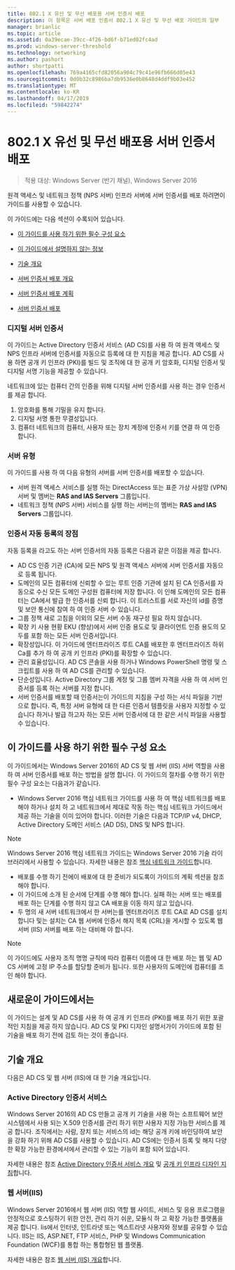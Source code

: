 ```yaml
---
title: 802.1 X 유선 및 무선 배포용 서버 인증서 배포
description: 이 항목은 서버 배포 인증서 802.1 X 유선 및 무선 배포 가이드의 일부
manager: brianlic
ms.topic: article
ms.assetid: 0a39ecae-39cc-4f26-bd6f-b71ed02fc4ad
ms.prod: windows-server-threshold
ms.technology: networking
ms.author: pashort
author: shortpatti
ms.openlocfilehash: 769a4165cfd82056a904c79c41e96fb666d05e43
ms.sourcegitcommit: 0d0b32c8986ba7db9536e0b8648d4ddf9b03e452
ms.translationtype: MT
ms.contentlocale: ko-KR
ms.lasthandoff: 04/17/2019
ms.locfileid: "59842274"
---
```

# <a name="deploy-server-certificates-for-8021x-wired-and-wireless-deployments"></a>802.1 X 유선 및 무선 배포용 서버 인증서 배포

>적용 대상: Windows Server (반기 채널), Windows Server 2016

원격 액세스 및 네트워크 정책 (NPS 서버) 인프라 서버에 서버 인증서를 배포 하려면이 가이드를 사용할 수 있습니다.   

이 가이드에는 다음 섹션이 수록되어 있습니다.  

-   [이 가이드를 사용 하기 위한 필수 구성 요소](#bkmk_pre)  

-   [이 가이드에서 설명하지 않는 정보](#bkmk_not)  

-   [기술 개요](#bkmk_tech)  

-   [서버 인증서 배포 개요](Server-Certificate-Deployment-Overview.md)  

-   [서버 인증서 배포 계획](Server-Certificate-Deployment-Planning.md)  

-   [서버 인증서 배포](Server-Certificate-Deployment.md)  

### <a name="digital-server-certificates"></a>**디지털 서버 인증서**  
이 가이드는 Active Directory 인증서 서비스 (AD CS)를 사용 하 여 원격 액세스 및 NPS 인프라 서버에 인증서를 자동으로 등록에 대 한 지침을 제공 합니다. AD CS를 사용 하면 공개 키 인프라 (PKI)를 빌드 및 조직에 대 한 공개 키 암호화, 디지털 인증서 및 디지털 서명 기능을 제공할 수 있습니다.  

네트워크에 있는 컴퓨터 간의 인증을 위해 디지털 서버 인증서를 사용 하는 경우 인증서를 제공 합니다.   

1. 암호화를 통해 기밀을 유지 합니다.  
2. 디지털 서명 통한 무결성입니다.  
3. 컴퓨터 네트워크의 컴퓨터, 사용자 또는 장치 계정에 인증서 키를 연결 하 여 인증 합니다.  

### <a name="server-types"></a>**서버 유형**  
이 가이드를 사용 하 여 다음 유형의 서버를 서버 인증서를 배포할 수 있습니다.  
- 서버 원격 액세스 서비스를 실행 하는 DirectAccess 또는 표준 가상 사설망 (VPN) 서버 및 멤버는 **RAS and IAS Servers** 그룹입니다.  
- 네트워크 정책 (NPS 서버) 서비스를 실행 하는 서버는의 멤버는 **RAS and IAS Servers** 그룹입니다.  

### <a name="advantages-of-certificate-autoenrollment"></a>**인증서 자동 등록의 장점**  
자동 등록을 라고도 하는 서버 인증서의 자동 등록은 다음과 같은 이점을 제공 합니다.  

- AD CS 인증 기관 (CA)에 모든 NPS 및 원격 액세스 서버에 서버 인증서를 자동으로 등록 됩니다.  
- 도메인의 모든 컴퓨터에 신뢰할 수 있는 루트 인증 기관에 설치 된 CA 인증서를 자동으로 수신 모든 도메인 구성원 컴퓨터에 저장 합니다. 이 인해 도메인의 모든 컴퓨터는 CA에서 발급 한 인증서를 신뢰 합니다. 이 트러스트를 서로 자신의 id를 증명 및 보안 통신에 참여 하 여 인증 서버 수 있습니다.  
- 그룹 정책 새로 고침을 이외의 모든 서버 수동 재구성 필요 하지 않습니다.  
- 확장 키 사용 현황 EKU (향상)에서 서버 인증 용도로 및 클라이언트 인증 용도의 모두를 포함 하는 모든 서버 인증서입니다.  
- 확장성입니다. 이 가이드에 엔터프라이즈 루트 CA를 배포한 후 엔터프라이즈 하위 Ca를 추가 하 여 공개 키 인프라 (PKI)를 확장할 수 있습니다.  
- 관리 효율성입니다. AD CS 콘솔을 사용 하거나 Windows PowerShell 명령 및 스크립트를 사용 하 여 AD CS를 관리할 수 있습니다.  
- 단순성입니다. Active Directory 그룹 계정 및 그룹 멤버 자격을 사용 하 여 서버 인증서를 등록 하는 서버를 지정 합니다.   
- 서버 인증서를 배포할 때 인증서는이 가이드의 지침을 구성 하는 서식 파일을 기반으로 합니다. 즉, 특정 서버 유형에 대 한 다른 인증서 템플릿을 사용자 지정할 수 있습니다 하거나 발급 하고자 하는 모든 서버 인증서에 대 한 같은 서식 파일을 사용할 수 있습니다.  

## <a name="bkmk_pre"></a>이 가이드를 사용 하기 위한 필수 구성 요소  

이 가이드에서는 Windows Server 2016의 AD CS 및 웹 서버 (IIS) 서버 역할을 사용 하 여 서버 인증서를 배포 하는 방법을 설명 합니다. 이 가이드의 절차를 수행 하기 위한 필수 구성 요소는 다음과가 같습니다.  

- Windows Server 2016 핵심 네트워크 가이드를 사용 하 여 핵심 네트워크를 배포 해야 하거나 설치 하 고 네트워크에서 제대로 작동 하는 핵심 네트워크 가이드에서 제공 하는 기술을 이미 있어야 합니다. 이러한 기술은 다음과 TCP/IP v4, DHCP, Active Directory 도메인 서비스 (AD DS), DNS 및 NPS 합니다.  
>[!NOTE]
>Windows Server 2016 핵심 네트워크 가이드는 Windows Server 2016 기술 라이브러리에서 사용할 수 있습니다. 자세한 내용은 참조 [핵심 네트워크 가이드](../../../core-network-guide/Core-Network-Guide.md)합니다.

- 배포를 수행 하기 전에이 배포에 대 한 준비가 되도록이 가이드의 계획 섹션을 참조 해야 합니다.  
- 이 가이드에 소개 된 순서에 단계를 수행 해야 합니다. 실패 하는 서버 또는 배포를 배포 하는 단계를 수행 하지 않고 CA 배포을 이동 하지 않고 있습니다.  
- 두 명의 새 서버 네트워크에서 한 서버는를 엔터프라이즈 루트 CA로 AD CS를 설치 합니다 및는 설치는 CA 웹 서버에 인증서 해지 목록 (CRL)을 게시할 수 있도록 웹 서버 (IIS) 서버를 배포 하는 대비해 야 합니다.   

>[!NOTE]  
>이 가이드에도 사용자 조직 명명 규칙에 따라 컴퓨터 이름에 대 한 배포 하는 웹 및 AD CS 서버에 고정 IP 주소를 할당할 준비가 됩니다. 또한 사용자의 도메인에 컴퓨터를 조인 해야 합니다.  

## <a name="bkmk_not"></a>새로운이 가이드에서는  
이 가이드는 설계 및 AD CS를 사용 하 여 공개 키 인프라 (PKI)를 배포 하기 위한 포괄적인 지침을 제공 하지 않습니다. AD CS 및 PKI 디자인 설명서가이 가이드에 포함 된 기술을 배포 하기 전에 검토 하는 것이 좋습니다.   

## <a name="bkmk_tech"></a>기술 개요  
다음은 AD CS 및 웹 서버 (IIS)에 대 한 기술 개요입니다.  

### <a name="active-directory-certificate-services"></a>Active Directory 인증서 서비스  
Windows Server 2016의 AD CS 만들고 공개 키 기술을 사용 하는 소프트웨어 보안 시스템에서 사용 되는 X.509 인증서를 관리 하기 위한 사용자 지정 가능한 서비스를 제공 합니다. 조직에서는 사람, 장치 또는 서비스의 id는 해당 공개 키에 바인딩하여 보안을 강화 하기 위해 AD CS를 사용할 수 있습니다. AD CS에는 인증서 등록 및 해지 다양 한 확장 가능한 환경에서에서 관리할 수 있는 기능이 포함 되어 있습니다.  

자세한 내용은 참조 [Active Directory 인증서 서비스 개요](https://technet.microsoft.com/library/hh831740.aspx) 및 [공개 키 인프라 디자인 지침](https://social.technet.microsoft.com/wiki/contents/articles/2901.public-key-infrastructure-design-guidance.aspx)합니다.  

### <a name="web-server-iis"></a>웹 서버(IIS)  

Windows Server 2016에서 웹 서버 (IIS) 역할 웹 사이트, 서비스 및 응용 프로그램을 안정적으로 호스팅하기 위한 안전, 관리 하기 쉬운, 모듈식 하 고 확장 가능한 플랫폼을 제공 합니다. Iis에서 인터넷, 인트라넷 또는 엑스트라넷 사용자와 정보를 공유할 수 있습니다. IIS는 IIS, ASP.NET, FTP 서비스, PHP 및 Windows Communication Foundation (WCF)를 통합 하는 통합형된 웹 플랫폼.  

자세한 내용은 참조 [웹 서버 (IIS) 개요](https://technet.microsoft.com/library/hh831725.aspx)합니다.  
